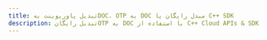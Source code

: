 ---title: تبدیل پاورپوینت بهDOC، OTP به DOC مبدل رایگان یا C++ SDKdescription: تبدیل رایگانOTP به DOC با استفاده از C++ Cloud APIs & SDK. همچنین اسناد Microsoft PowerPoint را در Cloud ایجاد، ویرایش و رندر کنید.---